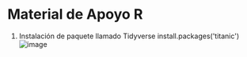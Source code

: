 <h1>Material de Apoyo R</h1>



1. Instalación de paquete llamado Tidyverse install.packages('titanic')
![image](https://github.com/user-attachments/assets/0961f8fc-9d99-4b97-bf63-c1a9ffd71393)
